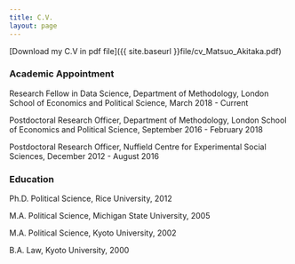 ```yaml
---
title: C.V.
layout: page
---
```


[Download my C.V in pdf file]({{ site.baseurl }}file/cv_Matsuo_Akitaka.pdf)


### Academic Appointment

Research Fellow in Data Science, Department of Methodology, London School of Economics and Political Science, March 2018 - Current

Postdoctoral Research Officer, Department of Methodology, London School of Economics and Political Science, September 2016 - February 2018

Postdoctoral Research Officer, Nuffield Centre for Experimental Social Sciences, December 2012 - August 2016

### Education

Ph.D. Political Science, Rice University, 2012

M.A. Political Science, Michigan State University, 2005

M.A. Political Science, Kyoto University, 2002

B.A. Law, Kyoto University, 2000
